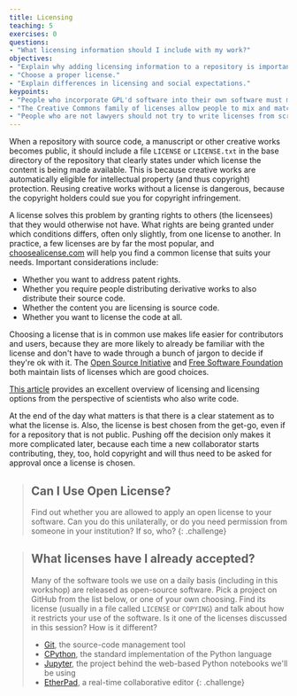 ```yaml
---
title: Licensing
teaching: 5
exercises: 0
questions:
- "What licensing information should I include with my work?"
objectives:
- "Explain why adding licensing information to a repository is important."
- "Choose a proper license."
- "Explain differences in licensing and social expectations."
keypoints:
- "People who incorporate GPL'd software into their own software must make their software also open under the GPL license; most other open licenses do not require this."
- "The Creative Commons family of licenses allow people to mix and match requirements and restrictions on attribution, creation of derivative works, further sharing, and commercialization."
- "People who are not lawyers should not try to write licenses from scratch."
---
```


When a repository with source code, a manuscript or other creative
works becomes public, it should include a file `LICENSE` or
`LICENSE.txt` in the base directory of the repository that clearly
states under which license the content is being made available. This
is because creative works are automatically eligible for intellectual
property (and thus copyright) protection. Reusing creative works
without a license is dangerous, because the copyright holders could
sue you for copyright infringement.

A license solves this problem by granting rights to others (the
licensees) that they would otherwise not have. What rights are being
granted under which conditions differs, often only slightly, from one
license to another. In practice, a few licenses are by far the most
popular, and [choosealicense.com](http://choosealicense.com/) will
help you find a common license that suits your needs.  Important
considerations include:

* Whether you want to address patent rights.
* Whether you require people distributing derivative works to also
  distribute their source code.
* Whether the content you are licensing is source code.
* Whether you want to license the code at all.

Choosing a license that is in common use makes life easier for
contributors and users, because they are more likely to already be
familiar with the license and don't have to wade through a bunch of
jargon to decide if they're ok with it.  The [Open Source
Initiative](http://opensource.org/licenses) and [Free Software
Foundation](http://www.gnu.org/licenses/license-list.html) both
maintain lists of licenses which are good choices.

[This article][software-licensing] provides an excellent overview of
licensing and licensing options from the perspective of scientists who
also write code.

At the end of the day what matters is that there is a clear statement
as to what the license is. Also, the license is best chosen from the
get-go, even if for a repository that is not public. Pushing off the
decision only makes it more complicated later, because each time a new
collaborator starts contributing, they, too, hold copyright and will
thus need to be asked for approval once a license is chosen.

> ## Can I Use Open License?
>
> Find out whether you are allowed to apply an open license to your software.
> Can you do this unilaterally,
> or do you need permission from someone in your institution?
> If so, who?
{: .challenge}

> ## What licenses have I already accepted?
>
> Many of the software tools we use on a daily basis (including in this workshop) are
> released as open-source software. Pick a project on GitHub from the list below, or
> one of your own choosing. Find its license (usually in a file called `LICENSE` or
> `COPYING`) and talk about how it restricts your use of the software. Is it one of
> the licenses discussed in this session? How is it different?
> - [Git](https://github.com/git/git), the source-code management tool
> - [CPython](https://github.com/python/cpython), the standard implementation of the Python language
> - [Jupyter](https://github.com/jupyter), the project behind the web-based Python notebooks we'll be using
> - [EtherPad](https://github.com/ether/etherpad-lite), a real-time collaborative editor
{: .challenge}

[software-licensing]: http://journals.plos.org/ploscompbiol/article?id=10.1371/journal.pcbi.1002598
